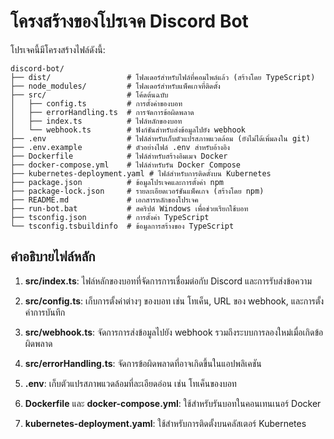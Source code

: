 # โครงสร้างของโปรเจค Discord Bot

โปรเจคนี้มีโครงสร้างไฟล์ดังนี้:

```
discord-bot/
├── dist/                 # โฟลเดอร์สำหรับไฟล์ที่คอมไพล์แล้ว (สร้างโดย TypeScript)
├── node_modules/         # โฟลเดอร์สำหรับแพ็คเกจที่ติดตั้ง
├── src/                  # โค้ดต้นฉบับ
│   ├── config.ts         # การตั้งค่าของบอท
│   ├── errorHandling.ts  # การจัดการข้อผิดพลาด
│   ├── index.ts          # ไฟล์หลักของบอท
│   └── webhook.ts        # ฟังก์ชันสำหรับส่งข้อมูลไปยัง webhook
├── .env                  # ไฟล์สำหรับเก็บตัวแปรสภาพแวดล้อม (ยังไม่ได้เพิ่มลงใน git)
├── .env.example          # ตัวอย่างไฟล์ .env สำหรับอ้างอิง
├── Dockerfile            # ไฟล์สำหรับสร้างอิมเมจ Docker
├── docker-compose.yml    # ไฟล์สำหรับรัน Docker Compose
├── kubernetes-deployment.yaml # ไฟล์สำหรับการติดตั้งบน Kubernetes
├── package.json          # ข้อมูลโปรเจคและการตั้งค่า npm
├── package-lock.json     # รายละเอียดเวอร์ชันแพ็คเกจ (สร้างโดย npm)
├── README.md             # เอกสารหลักของโปรเจค
├── run-bot.bat           # สคริปต์ Windows เพื่อช่วยเรียกใช้บอท
├── tsconfig.json         # การตั้งค่า TypeScript
└── tsconfig.tsbuildinfo  # ข้อมูลการสร้างของ TypeScript
```

## คำอธิบายไฟล์หลัก

1. **src/index.ts**: ไฟล์หลักของบอทที่จัดการการเชื่อมต่อกับ Discord และการรับส่งข้อความ

2. **src/config.ts**: เก็บการตั้งค่าต่างๆ ของบอท เช่น โทเค็น, URL ของ webhook, และการตั้งค่าการบันทึก

3. **src/webhook.ts**: จัดการการส่งข้อมูลไปยัง webhook รวมถึงระบบการลองใหม่เมื่อเกิดข้อผิดพลาด

4. **src/errorHandling.ts**: จัดการข้อผิดพลาดที่อาจเกิดขึ้นในแอปพลิเคชัน

5. **.env**: เก็บตัวแปรสภาพแวดล้อมที่ละเอียดอ่อน เช่น โทเค็นของบอท

6. **Dockerfile** และ **docker-compose.yml**: ใช้สำหรับรันบอทในคอนเทนเนอร์ Docker

7. **kubernetes-deployment.yaml**: ใช้สำหรับการติดตั้งบนคลัสเตอร์ Kubernetes
